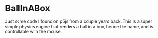 # BallInABox
Just some code I found on p5js from a couple years back.
This is a super simple physics engine that renders a ball in a box, hence the name, and is controllable with the mouse.

